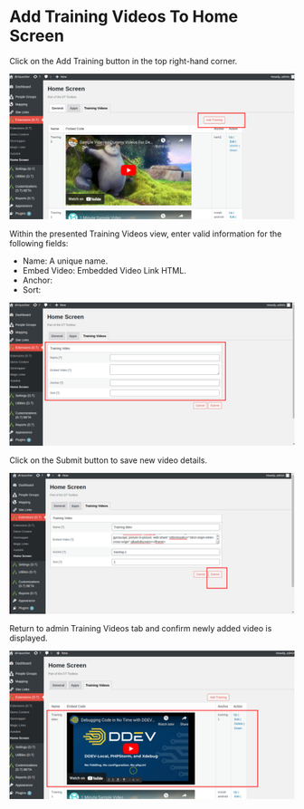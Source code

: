 # Add Training Videos To Home Screen

Click on the Add Training button in the top right-hand corner.

![image](./imgs/create-add-button.png)

Within the presented Training Videos view, enter valid information for the following fields:
- Name: A unique name.
- Embed Video: Embedded Video Link HTML.
- Anchor:
- Sort:

![image](./imgs/create-entry-fields.png)

Click on the Submit button to save new video details.

![image](./imgs/create-submit.png)

Return to admin Training Videos tab and confirm newly added video is displayed.

![image](./imgs/create-confirm.png)
